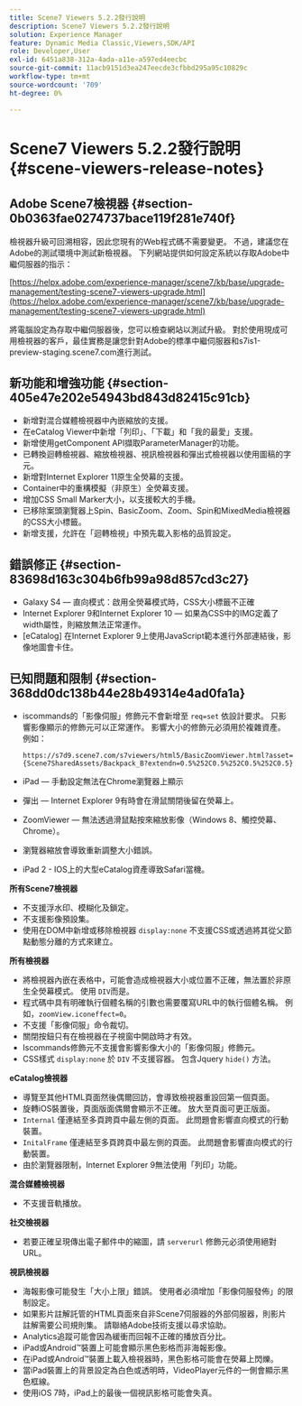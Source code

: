 ```yaml
---
title: Scene7 Viewers 5.2.2發行說明
description: Scene7 Viewers 5.2.2發行說明
solution: Experience Manager
feature: Dynamic Media Classic,Viewers,SDK/API
role: Developer,User
exl-id: 6451a838-312a-4ada-a11e-a597ed4eecbc
source-git-commit: 11acb9151d3ea247eecde3cfbbd295a95c10829c
workflow-type: tm+mt
source-wordcount: '709'
ht-degree: 0%

---
```


# Scene7 Viewers 5.2.2發行說明{#scene-viewers-release-notes}

## Adobe Scene7檢視器 {#section-0b0363fae0274737bace119f281e740f}

檢視器升級可回溯相容，因此您現有的Web程式碼不需要變更。 不過，建議您在Adobe的測試環境中測試新檢視器。 下列網站提供如何設定系統以存取Adobe中繼伺服器的指示：

[https://helpx.adobe.com/experience-manager/scene7/kb/base/upgrade-management/testing-scene7-viewers-upgrade.html](https://helpx.adobe.com/experience-manager/scene7/kb/base/upgrade-management/testing-scene7-viewers-upgrade.html)

將電腦設定為存取中繼伺服器後，您可以檢查網站以測試升級。 對於使用現成可用檢視器的客戶，最佳實務是讓您針對Adobe的標準中繼伺服器和s7is1-preview-staging.scene7.com進行測試。

## 新功能和增強功能 {#section-405e47e202e54943bd843d82415c91cb}

* 新增對混合媒體檢視器中內嵌縮放的支援。
* 在eCatalog Viewer中新增「列印」、「下載」和「我的最愛」支援。
* 新增使用getComponent API擷取ParameterManager的功能。
* 已轉換迴轉檢視器、縮放檢視器、視訊檢視器和彈出式檢視器以使用圖稿的字元。
* 新增對Internet Explorer 11原生全熒幕的支援。
* Container中的重構模擬（非原生）全熒幕支援。
* 增加CSS Small Marker大小，以支援較大的手機。
* 已移除案頭瀏覽器上Spin、BasicZoom、Zoom、Spin和MixedMedia檢視器的CSS大小標籤。
* 新增支援，允許在「迴轉檢視」中預先載入影格的品質設定。

## 錯誤修正 {#section-83698d163c304b6fb99a98d857cd3c27}

* Galaxy S4 — 直向模式：啟用全熒幕模式時，CSS大小標籤不正確
* Internet Explorer 9和Internet Explorer 10 — 如果為CSS中的IMG定義了width屬性，則縮放無法正常運作。
* [eCatalog] 在Internet Explorer 9上使用JavaScript範本進行外部連結後，影像地圖會卡住。

## 已知問題和限制 {#section-368dd0dc138b44e28b49314e4ad0fa1a}

* iscommands的「影像伺服」修飾元不會新增至 `req=set` 依設計要求。 只影響影像顯示的修飾元可以正常運作。 影響大小的修飾元必須用於複雜資產。 例如：

   ```
   https://s7d9.scene7.com/s7viewers/html5/BasicZoomViewer.html?asset= {Scene7SharedAssets/Backpack_B?extendn=0.5%252C0.5%252C0.5%252C0.5}
   ```

* iPad — 手動設定無法在Chrome瀏覽器上顯示
* 彈出 — Internet Explorer 9有時會在滑鼠關閉後留在熒幕上。
* ZoomViewer — 無法透過滑鼠點按來縮放影像（Windows 8、觸控熒幕、Chrome）。
* 瀏覽器縮放會導致重新調整大小錯誤。
* iPad 2 - IOS上的大型eCatalog資產導致Safari當機。

**所有Scene7檢視器**

* 不支援浮水印、模糊化及鎖定。
* 不支援影像預設集。
* 使用在DOM中新增或移除檢視器 `display:none` 不支援CSS或透過將其從父節點動態分離的方式來建立。

**所有檢視器**

* 將檢視器內嵌在表格中，可能會造成檢視器大小或位置不正確，無法置於非原生全熒幕模式。 使用 `DIV`而是。
* 程式碼中具有明確執行個體名稱的引數也需要覆寫URL中的執行個體名稱。 例如，`zoomView.iconeffect=0`。
* 不支援「影像伺服」命令裁切。
* 關閉按鈕只有在檢視器在子視窗中開啟時才有效。
* Iscommands修飾元不支援會影響影像大小的「影像伺服」修飾元。
* CSS樣式 `display:none` 於 `DIV` 不支援容器。 包含Jquery `hide()` 方法。

**eCatalog檢視器**

* 導覽至其他HTML頁面然後偶爾回訪，會導致檢視器重設回第一個頁面。
* 旋轉iOS裝置後，頁面版面偶爾會顯示不正確。 放大至頁面可更正版面。
* `Internal` 僅連結至多頁跨頁中最左側的頁面。 此問題會影響直向模式的行動裝置。
* `InitalFrame` 僅連結至多頁跨頁中最左側的頁面。 此問題會影響直向模式的行動裝置。
* 由於瀏覽器限制，Internet Explorer 9無法使用「列印」功能。

**混合媒體檢視器**

* 不支援音軌播放。

**社交檢視器**

* 若要正確呈現傳出電子郵件中的縮圖，請 `serverurl` 修飾元必須使用絕對URL。

**視訊檢視器**

* 海報影像可能發生「大小上限」錯誤。 使用者必須增加「影像伺服發佈」的限制設定。
* 如果影片註解託管的HTML頁面來自非Scene7伺服器的外部伺服器，則影片註解需要公司規則集。 請聯絡Adobe技術支援以尋求協助。
* Analytics追蹤可能會因為緩衝而回報不正確的播放百分比。
* iPad或Android™裝置上可能會顯示黑色影格而非海報影像。
* 在iPad或Android™裝置上載入檢視器時，黑色影格可能會在熒幕上閃爍。
* 當iPad裝置上的背景設定為白色或透明時，VideoPlayer元件的一側會顯示黑色框線。
* 使用iOS 7時，iPad上的最後一個視訊影格可能會失真。
